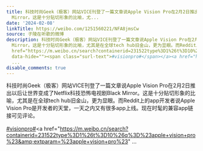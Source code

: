 ```yaml
---
title: 科技时尚Geek（极客）网站VICE刊登了一篇文章说Apple Vision Pro在2月2日推出以后让世界变成了Netflix科技恐怖电视剧Black
  Mirror。这是十分贴切形象的比喻，尤...
date: '2024-02-08'
linkTitle: https://weibo.com/1251560221/NFA8jmsCw
source: 子陵在听歌的微博
description: 科技时尚Geek（极客）网站VICE刊登了一篇文章说Apple Vision Pro在2月2日推出以后让世界变成了Netflix科技恐怖电视剧Black
  Mirror。这是十分贴切形象的比喻，尤其是在全球tech hub旧金山，更为显眼。而Reddit上的app开发者说Apple Vision Pro是开发者的天堂，一天之内又有很多app上线。现在时髦的兼容app链接可见评论。<br><br><a
  href="https://m.weibo.cn/search?containerid=231522type%3D1%26t%3D10%26q%3D%23visionpro%23&amp;extparam=%23visionpro%23"
  data-hide=""><span class="surl-text">#visionpro#</span></a><a href="https://m.weibo.cn/search?containerid=231522type%3D1%26t%3D10%26q%3D%23apple+vision+pro%23&amp;extparam=%23apple+vision+pro%23"
  ...
disable_comments: true
---
```

科技时尚Geek（极客）网站VICE刊登了一篇文章说Apple Vision Pro在2月2日推出以后让世界变成了Netflix科技恐怖电视剧Black Mirror。这是十分贴切形象的比喻，尤其是在全球tech hub旧金山，更为显眼。而Reddit上的app开发者说Apple Vision Pro是开发者的天堂，一天之内又有很多app上线。现在时髦的兼容app链接可见评论。<br><br><a href="https://m.weibo.cn/search?containerid=231522type%3D1%26t%3D10%26q%3D%23visionpro%23&amp;extparam=%23visionpro%23" data-hide=""><span class="surl-text">#visionpro#</span></a><a href="https://m.weibo.cn/search?containerid=231522type%3D1%26t%3D10%26q%3D%23apple+vision+pro%23&amp;extparam=%23apple+vision+pro%23" ...